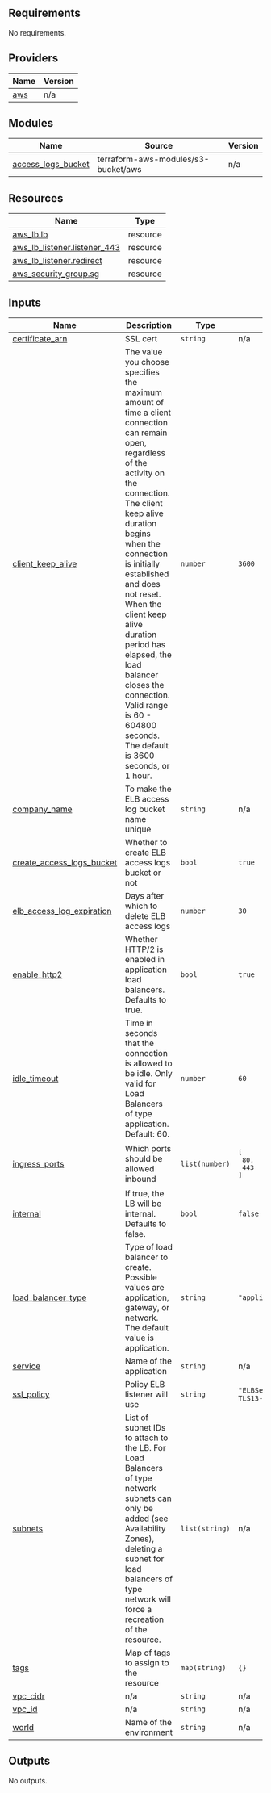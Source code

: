 <!-- BEGIN_TF_DOCS -->
## Requirements

No requirements.

## Providers

| Name | Version |
|------|---------|
| <a name="provider_aws"></a> [aws](#provider\_aws) | n/a |

## Modules

| Name | Source | Version |
|------|--------|---------|
| <a name="module_access_logs_bucket"></a> [access\_logs\_bucket](#module\_access\_logs\_bucket) | terraform-aws-modules/s3-bucket/aws | n/a |

## Resources

| Name | Type |
|------|------|
| [aws_lb.lb](https://registry.terraform.io/providers/hashicorp/aws/latest/docs/resources/lb) | resource |
| [aws_lb_listener.listener_443](https://registry.terraform.io/providers/hashicorp/aws/latest/docs/resources/lb_listener) | resource |
| [aws_lb_listener.redirect](https://registry.terraform.io/providers/hashicorp/aws/latest/docs/resources/lb_listener) | resource |
| [aws_security_group.sg](https://registry.terraform.io/providers/hashicorp/aws/latest/docs/resources/security_group) | resource |

## Inputs

| Name | Description | Type | Default | Required |
|------|-------------|------|---------|:--------:|
| <a name="input_certificate_arn"></a> [certificate\_arn](#input\_certificate\_arn) | SSL cert | `string` | n/a | yes |
| <a name="input_client_keep_alive"></a> [client\_keep\_alive](#input\_client\_keep\_alive) | The value you choose specifies the maximum amount of time a client connection can remain open, regardless of the activity on the connection. The client keep alive duration begins when the connection is initially established and does not reset. When the client keep alive duration period has elapsed, the load balancer closes the connection. Valid range is 60 - 604800 seconds. The default is 3600 seconds, or 1 hour. | `number` | `3600` | no |
| <a name="input_company_name"></a> [company\_name](#input\_company\_name) | To make the ELB access log bucket name unique | `string` | n/a | yes |
| <a name="input_create_access_logs_bucket"></a> [create\_access\_logs\_bucket](#input\_create\_access\_logs\_bucket) | Whether to create ELB access logs bucket or not | `bool` | `true` | no |
| <a name="input_elb_access_log_expiration"></a> [elb\_access\_log\_expiration](#input\_elb\_access\_log\_expiration) | Days after which to delete ELB access logs | `number` | `30` | no |
| <a name="input_enable_http2"></a> [enable\_http2](#input\_enable\_http2) | Whether HTTP/2 is enabled in application load balancers. Defaults to true. | `bool` | `true` | no |
| <a name="input_idle_timeout"></a> [idle\_timeout](#input\_idle\_timeout) | Time in seconds that the connection is allowed to be idle. Only valid for Load Balancers of type application. Default: 60. | `number` | `60` | no |
| <a name="input_ingress_ports"></a> [ingress\_ports](#input\_ingress\_ports) | Which ports should be allowed inbound | `list(number)` | <pre>[<br/>  80,<br/>  443<br/>]</pre> | no |
| <a name="input_internal"></a> [internal](#input\_internal) | If true, the LB will be internal. Defaults to false. | `bool` | `false` | no |
| <a name="input_load_balancer_type"></a> [load\_balancer\_type](#input\_load\_balancer\_type) | Type of load balancer to create. Possible values are application, gateway, or network. The default value is application. | `string` | `"application"` | no |
| <a name="input_service"></a> [service](#input\_service) | Name of the application | `string` | n/a | yes |
| <a name="input_ssl_policy"></a> [ssl\_policy](#input\_ssl\_policy) | Policy ELB listener will use | `string` | `"ELBSecurityPolicy-TLS13-1-2-2021-06"` | no |
| <a name="input_subnets"></a> [subnets](#input\_subnets) | List of subnet IDs to attach to the LB. For Load Balancers of type network subnets can only be added (see Availability Zones), deleting a subnet for load balancers of type network will force a recreation of the resource. | `list(string)` | n/a | yes |
| <a name="input_tags"></a> [tags](#input\_tags) | Map of tags to assign to the resource | `map(string)` | `{}` | no |
| <a name="input_vpc_cidr"></a> [vpc\_cidr](#input\_vpc\_cidr) | n/a | `string` | n/a | yes |
| <a name="input_vpc_id"></a> [vpc\_id](#input\_vpc\_id) | n/a | `string` | n/a | yes |
| <a name="input_world"></a> [world](#input\_world) | Name of the environment | `string` | n/a | yes |

## Outputs

No outputs.
<!-- END_TF_DOCS -->